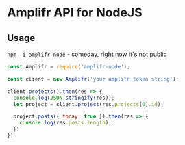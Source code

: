 # Amplifr API for NodeJS

## Usage

`npm -i amplifr-node` - someday, right now it's not public

```js
const Amplifr = require('amplifr-node');

const client = new Amplifr('your amplifr token string');

client.projects().then(res => {
  console.log(JSON.stringify(res));
  let project = client.project(res.projects[0].id);

  project.posts({ today: true }).then(res => {
    console.log(res.posts.length);
  })
})
```
